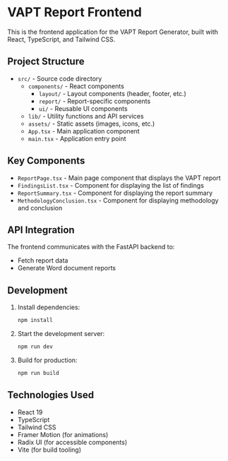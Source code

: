 # VAPT Report Frontend

This is the frontend application for the VAPT Report Generator, built with React, TypeScript, and Tailwind CSS.

## Project Structure

- `src/` - Source code directory
  - `components/` - React components
    - `layout/` - Layout components (header, footer, etc.)
    - `report/` - Report-specific components
    - `ui/` - Reusable UI components
  - `lib/` - Utility functions and API services
  - `assets/` - Static assets (images, icons, etc.)
  - `App.tsx` - Main application component
  - `main.tsx` - Application entry point

## Key Components

- `ReportPage.tsx` - Main page component that displays the VAPT report
- `FindingsList.tsx` - Component for displaying the list of findings
- `ReportSummary.tsx` - Component for displaying the report summary
- `MethodologyConclusion.tsx` - Component for displaying methodology and conclusion

## API Integration

The frontend communicates with the FastAPI backend to:
- Fetch report data
- Generate Word document reports

## Development

1. Install dependencies:
   ```bash
   npm install
   ```

2. Start the development server:
   ```bash
   npm run dev
   ```

3. Build for production:
   ```bash
   npm run build
   ```

## Technologies Used

- React 19
- TypeScript
- Tailwind CSS
- Framer Motion (for animations)
- Radix UI (for accessible components)
- Vite (for build tooling)